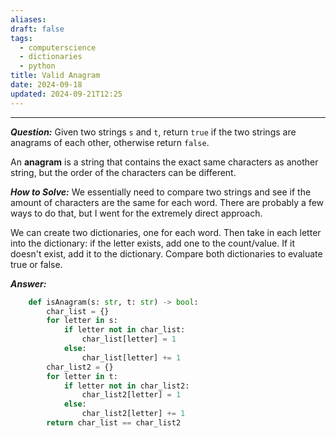 ```yaml
---
aliases: 
draft: false
tags:
  - computerscience
  - dictionaries
  - python
title: Valid Anagram
date: 2024-09-18
updated: 2024-09-21T12:25
---
```


-------------------------------------------------------------------------------

***Question:*** Given two strings `s` and `t`, return `true` if the two strings are anagrams of each other, otherwise return `false`.

An **anagram** is a string that contains the exact same characters as another string, but the order of the characters can be different.

***How to Solve:*** We essentially need to compare two strings and see if the amount of characters are the same for each word. There are probably a few ways to do that, but I went for the extremely direct approach.

We can create two dictionaries, one for each word. Then take in each letter into the dictionary: if the letter exists, add one to the count/value. If it doesn't exist, add it to the dictionary. Compare both dictionaries to evaluate true or false.


***Answer:***


```python
    def isAnagram(s: str, t: str) -> bool:
        char_list = {}
        for letter in s:
            if letter not in char_list:
                char_list[letter] = 1
            else:
                char_list[letter] += 1
        char_list2 = {}
        for letter in t:
            if letter not in char_list2:
                char_list2[letter] = 1
            else:
                char_list2[letter] += 1
        return char_list == char_list2
```
